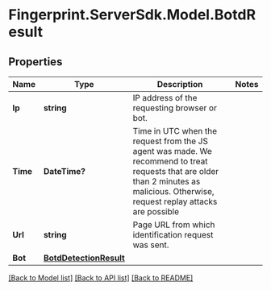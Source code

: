 # Fingerprint.ServerSdk.Model.BotdResult
## Properties

Name | Type | Description | Notes
------------ | ------------- | ------------- | -------------
**Ip** | **string** | IP address of the requesting browser or bot. | 
**Time** | **DateTime?** | Time in UTC when the request from the JS agent was made. We recommend to treat requests that are older than 2 minutes as malicious. Otherwise, request replay attacks are possible | 
**Url** | **string** | Page URL from which identification request was sent. | 
**Bot** | [**BotdDetectionResult**](BotdDetectionResult.md) |  | 

[[Back to Model list]](../README.md#documentation-for-models) [[Back to API list]](../README.md#documentation-for-api-endpoints) [[Back to README]](../README.md)

